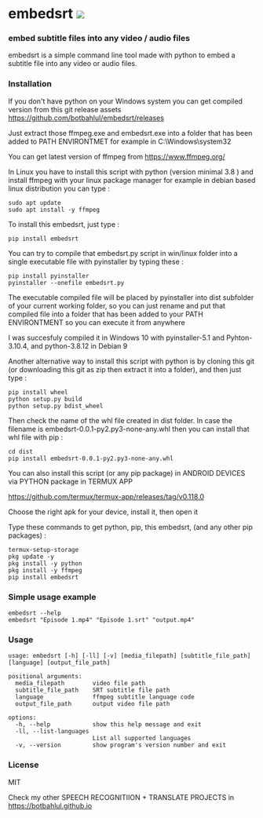 # embedsrt <a href="https://pypi.python.org/pypi/embedsrt"><img src="https://img.shields.io/pypi/v/embedsrt.svg"></img></a>

### embed subtitle files into any video / audio files
embedsrt is a simple command line tool made with python to embed a subtitle file into any video or audio files.

### Installation
If you don't have python on your Windows system you can get compiled version from this git release assets
https://github.com/botbahlul/embedsrt/releases

Just extract those ffmpeg.exe and embedsrt.exe into a folder that has been added to PATH ENVIRONTMET for example in C:\Windows\system32

You can get latest version of ffmpeg from https://www.ffmpeg.org/

In Linux you have to install this script with python (version minimal 3.8 ) and install ffmpeg with your linux package manager for example in debian based linux distribution you can type :

```
sudo apt update
sudo apt install -y ffmpeg
```

To install this embedsrt, just type :
```
pip install embedsrt
```

You can try to compile that embedsrt.py script in win/linux folder into a single executable file with pyinstaller by typing these :
```
pip install pyinstaller
pyinstaller --onefile embedsrt.py
```

The executable compiled file will be placed by pyinstaller into dist subfolder of your current working folder, so you can just rename and put that compiled file into a folder that has been added to your PATH ENVIRONTMENT so you can execute it from anywhere

I was succesfuly compiled it in Windows 10 with pyinstaller-5.1 and Pyhton-3.10.4, and python-3.8.12 in Debian 9

Another alternative way to install this script with python is by cloning this git (or downloading this git as zip then extract it into a folder), and then just type :

```
pip install wheel
python setup.py build
python setup.py bdist_wheel
```

Then check the name of the whl file created in dist folder. In case the filename is embedsrt-0.0.1-py2.py3-none-any.whl then you can install that whl file with pip :
```
cd dist
pip install embedsrt-0.0.1-py2.py3-none-any.whl
```

You can also install this script (or any pip package) in ANDROID DEVICES via PYTHON package in TERMUX APP

https://github.com/termux/termux-app/releases/tag/v0.118.0

Choose the right apk for your device, install it, then open it

Type these commands to get python, pip, this embedsrt, (and any other pip packages) :

```
termux-setup-storage
pkg update -y
pkg install -y python
pkg install -y ffmpeg
pip install embedsrt
```

### Simple usage example 

```
embedsrt --help
embedsrt "Episode 1.mp4" "Episode 1.srt" "output.mp4"
```

### Usage

```
usage: embedsrt [-h] [-ll] [-v] [media_filepath] [subtitle_file_path] [language] [output_file_path]

positional arguments:
  media_filepath        video file path
  subtitle_file_path    SRT subtitle file path
  language              ffmpeg subtitle language code
  output_file_path      output video file path

options:
  -h, --help            show this help message and exit
  -ll, --list-languages
                        List all supported languages
  -v, --version         show program's version number and exit
```

### License

MIT

Check my other SPEECH RECOGNITIION + TRANSLATE PROJECTS in https://botbahlul.github.io
